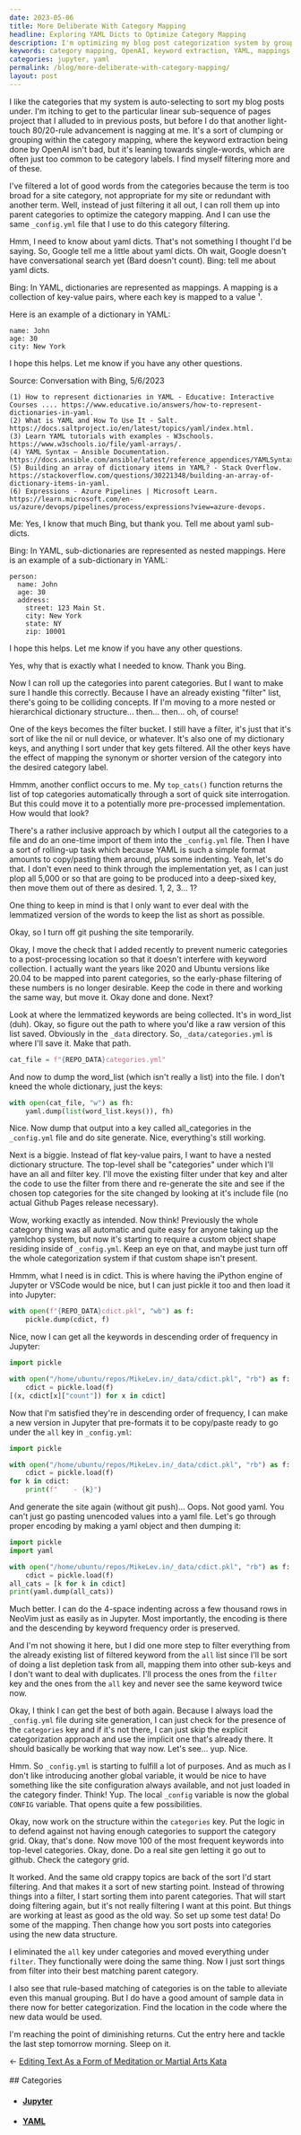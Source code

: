 ```yaml
---
date: 2023-05-06
title: More Deliberate With Category Mapping
headline: Exploring YAML Dicts to Optimize Category Mapping
description: I'm optimizing my blog post categorization system by grouping common keywords into parent categories. I'm learning about YAML dictionaries and sub-dictionaries to create a nested structure for my categories. I'm also making sure to keep the list of categories as short as possible by using the lemmatized version of words. Finally, I'm working on a custom object shape to keep the categorization system running smoothly.
keywords: category mapping, OpenAI, keyword extraction, YAML, mappings, dictionaries, sub-dictionaries, nested mappings, lemmatized version, top categories, _config.yml, _data, categories.yml, cdict, iPython, Jupyter, VSCode, pickle
categories: jupyter, yaml
permalink: /blog/more-deliberate-with-category-mapping/
layout: post
---
```



I like the categories that my system is auto-selecting to sort my blog posts
under. I'm itching to get to the particular linear sub-sequence of pages
project that I alluded to in previous posts, but before I do that another
light-touch 80/20-rule advancement is nagging at me. It's a sort of clumping or
grouping within the category mapping, where the keyword extraction being done
by OpenAI isn't bad, but it's leaning towards single-words, which are often
just too common to be category labels. I find myself filtering more and of
these.

I've filtered a lot of good words from the categories because the term is too
broad for a site category, not appropriate for my site or redundant with
another term. Well, instead of just filtering it all out, I can roll them up
into parent categories to optimize the category mapping. And I can use the same
`_config.yml` file that I use to do this category filtering.

Hmm, I need to know about yaml dicts. That's not something I thought I'd be
saying. So, Google tell me a little about yaml dicts. Oh wait, Google doesn't
have conversational search yet (Bard doesn't count). Bing: tell me about yaml
dicts.

Bing: In YAML, dictionaries are represented as mappings. A mapping is a collection of key-value pairs, where each key is mapped to a value ¹. 

Here is an example of a dictionary in YAML:

```
name: John
age: 30
city: New York
```

I hope this helps. Let me know if you have any other questions.

Source: Conversation with Bing, 5/6/2023

    (1) How to represent dictionaries in YAML - Educative: Interactive Courses .... https://www.educative.io/answers/how-to-represent-dictionaries-in-yaml.
    (2) What is YAML and How To Use It - Salt. https://docs.saltproject.io/en/latest/topics/yaml/index.html.
    (3) Learn YAML tutorials with examples - W3schools. https://www.w3schools.io/file/yaml-arrays/.
    (4) YAML Syntax — Ansible Documentation. https://docs.ansible.com/ansible/latest/reference_appendices/YAMLSyntax.html.
    (5) Building an array of dictionary items in YAML? - Stack Overflow. https://stackoverflow.com/questions/30221348/building-an-array-of-dictionary-items-in-yaml.
    (6) Expressions - Azure Pipelines | Microsoft Learn. https://learn.microsoft.com/en-us/azure/devops/pipelines/process/expressions?view=azure-devops.

Me: Yes, I know that much Bing, but thank you. Tell me about yaml sub-dicts.

Bing: In YAML, sub-dictionaries are represented as nested mappings. Here is an example of a sub-dictionary in YAML:

```
person:
  name: John
  age: 30
  address:
    street: 123 Main St.
    city: New York
    state: NY
    zip: 10001
```

I hope this helps. Let me know if you have any other questions.

Yes, why that is exactly what I needed to know. Thank you Bing.

Now I can roll up the categories into parent categories. But I want to make
sure I handle this correctly. Because I have an already existing "filter" list,
there's going to be colliding concepts. If I'm moving to a more nested or
hierarchical dictionary structure... then... then... oh, of course!

One of the keys becomes the filter bucket. I still have a filter, it's just
that it's sort of like the nil or null device, or whatever. It's also one of my
dictionary keys, and anything I sort under that key gets filtered. All the
other keys have the effect of mapping the synonym or shorter version of the
category into the desired category label.

Hmmm, another conflict occurs to me. My `top_cats()` function returns the list
of top categories automatically through a sort of quick site interrogation. But
this could move it to a potentially more pre-processed implementation. How
would that look?

There's a rather inclusive approach by which I output all the categories to a
file and do an one-time import of them into the `_config.yml` file. Then I have
a sort of rolling-up task which because YAML is such a simple format amounts to
copy/pasting them around, plus some indenting. Yeah, let's do that. I don't
even need to think through the implementation yet, as I can just plop all 5,000
or so that are going to be produced into a deep-sixed key, then move them out
of there as desired. 1, 2, 3... 1?

One thing to keep in mind is that I only want to ever deal with the lemmatized
version of the words to keep the list as short as possible.

Okay, so I turn off git pushing the site temporarily.

Okay, I move the check that I added recently to prevent numeric categories to a
post-processing location so that it doesn't interfere with keyword collection.
I actually want the years like 2020 and Ubuntu versions like 20.04 to be mapped
into parent categories, so the early-phase filtering of these numbers is no
longer desirable. Keep the code in there and working the same way, but move it.
Okay done and done. Next?

Look at where the lemmatized keywords are being collected. It's in word_list
(duh). Okay, so figure out the path to where you'd like a raw version of this
list saved. Obviously in the `_data` directory. So, `_data/categories.yml` is
where I'll save it. Make that path. 

```python
cat_file = f"{REPO_DATA}categories.yml"
```

And now to dump the word_list (which isn't really a list) into the file. I
don't kneed the whole dictionary, just the keys:

```python
with open(cat_file, "w") as fh:
    yaml.dump(list(word_list.keys()), fh)
```

Nice. Now dump that output into a key called all_categories in the
`_config.yml` file and do site generate. Nice, everything's still working.

Next is a biggie. Instead of flat key-value pairs, I want to have a nested
dictionary structure. The top-level shall be "categories" under which I'll have
an all and filter key. I'll move the existing filter under that key and alter
the code to use the filter from there and re-generate the site and see if the
chosen top categories for the site changed by looking at it's include file (no
actual Github Pages release necessary).

Wow, working exactly as intended. Now think! Previously the whole category
thing was all automatic and quite easy for anyone taking up the yamlchop
system, but now it's starting to require a custom object shape residing inside
of `_config.yml`. Keep an eye on that, and maybe just turn off the whole
categorization system if that custom shape isn't present.

Hmmm, what I need is in cdict. This is where having the iPython engine of
Jupyter or VSCode would be nice, but I can just pickle it too and then load it
into Jupyter:

```python
with open(f"{REPO_DATA}cdict.pkl", "wb") as f:
    pickle.dump(cdict, f)
```

Nice, now I can get all the keywords in descending order of frequency in
Jupyter:

```python
import pickle

with open("/home/ubuntu/repos/MikeLev.in/_data/cdict.pkl", "rb") as f:
    cdict = pickle.load(f)
[(x, cdict[x]["count"]) for x in cdict]
```

Now that I'm satisfied they're in descending order of frequency, I can make a
new version in Jupyter that pre-formats it to be copy/paste ready to go under
the `all` key in `_config.yml`:

```python
import pickle

with open("/home/ubuntu/repos/MikeLev.in/_data/cdict.pkl", "rb") as f:
    cdict = pickle.load(f)
for k in cdict:
    print(f"    - {k}")
```

And generate the site again (without git push)... Oops. Not good yaml. You
can't just go pasting unencoded values into a yaml file. Let's go through
proper encoding by making a yaml object and then dumping it:

```python
import pickle
import yaml

with open("/home/ubuntu/repos/MikeLev.in/_data/cdict.pkl", "rb") as f:
    cdict = pickle.load(f)
all_cats = [k for k in cdict]
print(yaml.dump(all_cats))
```

Much better. I can do the 4-space indenting across a few thousand rows in
NeoVim just as easily as in Jupyter. Most importantly, the encoding is there
and the descending by keyword frequency order is preserved.

And I'm not showing it here, but I did one more step to filter everything from
the already existing list of filtered keyword from the `all` list since I'll be
sort of doing a list depletion task from all, mapping them into other sub-keys
and I don't want to deal with duplicates. I'll process the ones from the
`filter` key and the ones from the `all` key and never see the same keyword
twice now.

Okay, I think I can get the best of both again. Because I always load the
`_config.yml` file during site generation, I can just check for the presence of
the `categories` key and if it's not there, I can just skip the explicit
categorization approach and use the implicit one that's already there. It
should basically be working that way now. Let's see... yup. Nice.

Hmm. So `_config.yml` is starting to fulfill a lot of purposes. And as much as
I don't like introducing another global variable, it would be nice to have
something like the site configuration always available, and not just loaded in
the category finder. Think! Yup. The local `_config` variable is now the global
`CONFIG` variable. That opens quite a few possibilities.

Okay, now work on the structure within the `categories` key. Put the logic in
to defend against not having enough categories to support the category grid.
Okay, that's done. Now move 100 of the most frequent keywords into top-level
categories. Okay, done. Do a real site gen letting it go out to github. Check
the category grid.

It worked. And the same old crappy topics are back of the sort I'd start
filtering. And that makes it a sort of new starting point. Instead of throwing
things into a filter, I start sorting them into parent categories. That will
start doing filtering again, but it's not really filtering I want at this
point. But things are working at least as good as the old way. So set up some
test data! Do some of the mapping. Then change how you sort posts into
categories using the new data structure.

I eliminated the `all` key under categories and moved everything under
`filter`. They functionally were doing the same thing. Now I just sort things
from filter into their best matching parent category.

I also see that rule-based matching of categories is on the table to alleviate
even this manual grouping. But I do have a good amount of sample data in there
now for better categorization. Find the location in the code where the new data
would be used.

I'm reaching the point of diminishing returns. Cut the entry here and tackle
the last step tomorrow morning. Sleep on it.

<div class="arrow-links"><div class="post-nav-prev"><span class="arrow">&larr;&nbsp;</span><a href="/blog/editing-text-as-a-form-of-meditation-or-martial-arts-kata/">Editing Text As a Form of Meditation or Martial Arts Kata</a></div> &nbsp; <div class="post-nav-next"><a href=""></a></div></div>
## Categories

<ul>
<li><h4><a href='/jupyter/'>Jupyter</a></h4></li>
<li><h4><a href='/yaml/'>YAML</a></h4></li></ul>